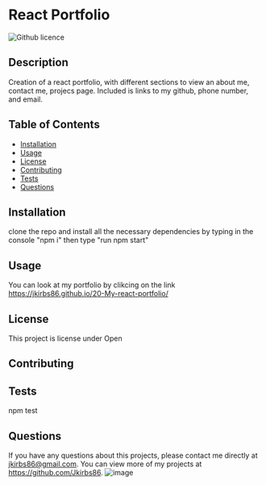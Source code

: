 # React Portfolio
  ![Github licence](http://img.shields.io/badge/license-Open-blue.svg)
  
  ## Description 
  Creation of a react portfolio, with different sections to view an about me, contact me, projecs page. Included is links to my github, phone number, and email.
  ## Table of Contents
  * [Installation](#installation)
  * [Usage](#usage)
  * [License](#license)
  * [Contributing](#contributing)
  * [Tests](#tests)
  * [Questions](#questions)
  
  ## Installation 
  clone the repo and install all the necessary dependencies by typing in the console "npm i" then type "run npm start"
  ## Usage 
  You can look at my portfolio by clikcing on the link https://jkirbs86.github.io/20-My-react-portfolio/
  ## License 
  This project is license under Open
  ## Contributing 
  
  ## Tests
  npm test
  ## Questions
  If you have any questions about this projects, please contact me directly at jkirbs86@gmail.com. You can view more of my projects at https://github.com/Jkirbs86.
![image](https://user-images.githubusercontent.com/51921860/205474405-11d485db-745c-40f2-b8b8-30608325dff2.png)
